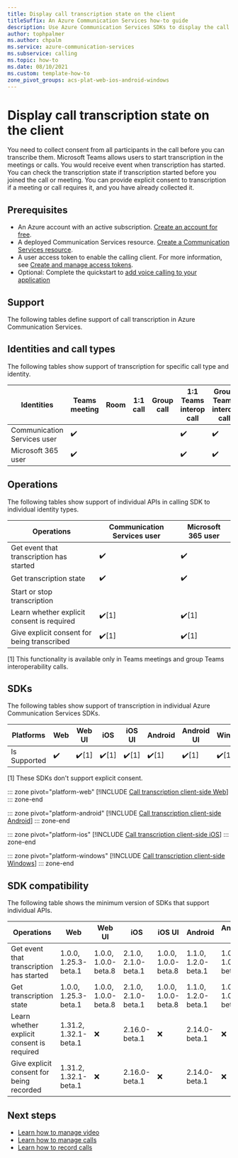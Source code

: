 ```yaml
---
title: Display call transcription state on the client
titleSuffix: An Azure Communication Services how-to guide
description: Use Azure Communication Services SDKs to display the call transcription state
author: tophpalmer
ms.author: chpalm
ms.service: azure-communication-services
ms.subservice: calling
ms.topic: how-to 
ms.date: 08/10/2021
ms.custom: template-how-to
zone_pivot_groups: acs-plat-web-ios-android-windows
---
```


# Display call transcription state on the client

You need to collect consent from all participants in the call before you can transcribe them. Microsoft Teams allows users to start transcription in the meetings or calls. You would receive event when transcription has started. You can check the transcription state if transcription started before you joined the call or meeting. You can provide explicit consent to transcription if a meeting or call requires it, and you have already collected it.

## Prerequisites

- An Azure account with an active subscription. [Create an account for free](https://azure.microsoft.com/free/?WT.mc_id=A261C142F). 
- A deployed Communication Services resource. [Create a Communication Services resource](../../quickstarts/create-communication-resource.md).
- A user access token to enable the calling client. For more information, see [Create and manage access tokens](../../quickstarts/identity/access-tokens.md).
- Optional: Complete the quickstart to [add voice calling to your application](../../quickstarts/voice-video-calling/getting-started-with-calling.md)

## Support
The following tables define support of call transcription in Azure Communication Services.

## Identities and call types
The following tables show support of transcription for specific call type and identity. 

|Identities                   | Teams meeting | Room | 1:1 call | Group call | 1:1 Teams interop call | Group Teams interop call |
|-----------------------------|---------------|------|----------|------------|------------------------|--------------------------|
|Communication Services user	| ✔️	          |      |          |            |	  ✔️                  |	✔️                       |
|Microsoft 365 user	          | ✔️	          |      |          |            |    ✔️                  | ✔️                      |

## Operations
The following tables show support of individual APIs in calling SDK to individual identity types. 

|Operations                   | Communication Services user | Microsoft 365 user |
|-----------------------------|------------------------------|-------------------|
|Get event that transcription has started	| ✔️	| ✔️  |  		
|Get transcription state	                | ✔️	| ✔️  | 
|Start or stop transcription              | 	|  |
|Learn whether explicit consent is required | ✔️[1]	| ✔️[1]  |
|Give explicit consent for being transcribed | ✔️[1]	| ✔️[1]  |

[1] This functionality is available only in Teams meetings and group Teams interoperability calls.

## SDKs
The following tables show support of transcription in individual Azure Communication Services SDKs.

| Platforms   | Web | Web UI | iOS | iOS UI | Android | Android UI | Windows |
|-------------|-----|--------|-----|--------|---------|------------|---------|
|Is Supported | ✔️  |  ✔️[1] | ✔️[1] | ✔️[1]| ✔️[1]| ✔️[1]|  ✔️[1] |

[1] These SDKs don't support explicit consent.

::: zone pivot="platform-web"
[!INCLUDE [Call transcription client-side Web](./includes/call-transcription/call-transcription-web.md)]
::: zone-end

::: zone pivot="platform-android"
[!INCLUDE [Call transcription client-side Android](./includes/call-transcription/call-transcription-android.md)]
::: zone-end

::: zone pivot="platform-ios"
[!INCLUDE [Call transcription client-side iOS](./includes/call-transcription/call-transcription-ios.md)]
::: zone-end

::: zone pivot="platform-windows"
[!INCLUDE [Call transcription client-side Windows](./includes/call-transcription/call-transcription-windows.md)]
::: zone-end

## SDK compatibility

The following table shows the minimum version of SDKs that support individual APIs. 

| Operations | Web | Web UI | iOS | iOS UI | Android | Android UI | Windows | 
|------------|-----|--------|-----|--------|---------|------------|---------|
| Get event that transcription has started | 1.0.0, 1.25.3-beta.1 | 1.0.0, 1.0.0-beta.8 | 2.1.0, 2.1.0-beta.1 | 1.0.0, 1.0.0-beta.8 | 1.1.0, 1.2.0-beta.1 | 1.0.0, 1.0.0-beta.8 | 1.0.0, 1.0.0-beta.31 |
| Get transcription state | 1.0.0, 1.25.3-beta.1 | 1.0.0, 1.0.0-beta.8 | 2.1.0, 2.1.0-beta.1 | 1.0.0, 1.0.0-beta.8 | 1.1.0, 1.2.0-beta.1 | 1.0.0, 1.0.0-beta.8 | 1.0.0, 1.0.0-beta.31 |
| Learn whether explicit consent is required  | 1.31.2, 1.32.1-beta.1 | ❌ | 2.16.0-beta.1  | ❌ | 2.14.0-beta.1  | ❌ | 1.12.0-beta.1 |
| Give explicit consent for being recorded | 1.31.2, 1.32.1-beta.1 | ❌ | 2.16.0-beta.1  | ❌ | 2.14.0-beta.1  | ❌ | 1.12.0-beta.1 |

## Next steps
- [Learn how to manage video](./manage-video.md)
- [Learn how to manage calls](./manage-calls.md)
- [Learn how to record calls](./record-calls.md)
